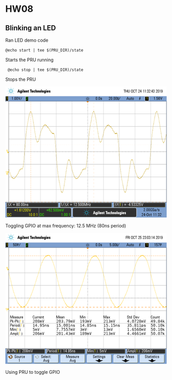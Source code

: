# HW08

## Blinking an LED

Ran LED demo code

	@echo start | tee $(PRU_DIR)/state

Starts the PRU running

	 @echo stop | tee $(PRU_DIR)/state

Stops the PRU

![TogglingGPIO](https://github.com/LauIsaac/ECE434/blob/master/hw08/ToggleGPIOHW08.png)

Toggling GPIO at max frequency: 12.5 MHz (80ns period)

![PRUGPIO](https://github.com/LauIsaac/ECE434/blob/master/hw08/HW08PWMGen.png)

Using PRU to toggle GPIO
